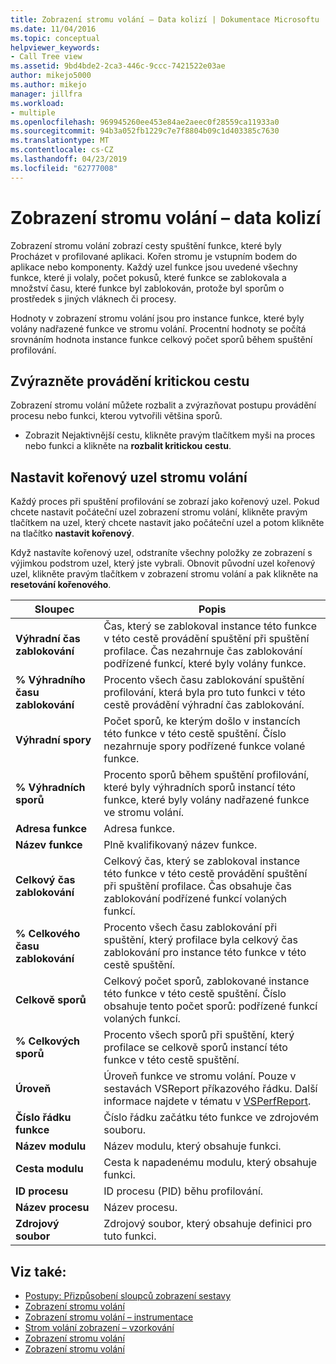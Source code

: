```yaml
---
title: Zobrazení stromu volání – Data kolizí | Dokumentace Microsoftu
ms.date: 11/04/2016
ms.topic: conceptual
helpviewer_keywords:
- Call Tree view
ms.assetid: 9bd4bde2-2ca3-446c-9ccc-7421522e03ae
author: mikejo5000
ms.author: mikejo
manager: jillfra
ms.workload:
- multiple
ms.openlocfilehash: 969945260ee453e84ae2aeec0f28559ca11933a0
ms.sourcegitcommit: 94b3a052fb1229c7e7f8804b09c1d403385c7630
ms.translationtype: MT
ms.contentlocale: cs-CZ
ms.lasthandoff: 04/23/2019
ms.locfileid: "62777008"
---
```

# <a name="call-tree-view---contention-data"></a>Zobrazení stromu volání – data kolizí
Zobrazení stromu volání zobrazí cesty spuštění funkce, které byly Procházet v profilované aplikaci. Kořen stromu je vstupním bodem do aplikace nebo komponenty. Každý uzel funkce jsou uvedené všechny funkce, které ji volaly, počet pokusů, které funkce se zablokovala a množství času, které funkce byl zablokován, protože byl sporům o prostředek s jiných vláknech či procesy.

 Hodnoty v zobrazení stromu volání jsou pro instance funkce, které byly volány nadřazené funkce ve stromu volání. Procentní hodnoty se počítá srovnáním hodnota instance funkce celkový počet sporů během spuštění profilování.

## <a name="highlight-the-execution-hot-path"></a>Zvýrazněte provádění kritickou cestu
 Zobrazení stromu volání můžete rozbalit a zvýrazňovat postupu provádění procesu nebo funkci, kterou vytvořili většina sporů.

- Zobrazit Nejaktivnější cestu, klikněte pravým tlačítkem myši na proces nebo funkci a klikněte na **rozbalit kritickou cestu**.

## <a name="set-the-call-tree-root-node"></a>Nastavit kořenový uzel stromu volání
 Každý proces při spuštění profilování se zobrazí jako kořenový uzel. Pokud chcete nastavit počáteční uzel zobrazení stromu volání, klikněte pravým tlačítkem na uzel, který chcete nastavit jako počáteční uzel a potom klikněte na tlačítko **nastavit kořenový**.

 Když nastavíte kořenový uzel, odstraníte všechny položky ze zobrazení s výjimkou podstrom uzel, který jste vybrali. Obnovit původní uzel kořenový uzel, klikněte pravým tlačítkem v zobrazení stromu volání a pak klikněte na **resetování kořenového**.

|Sloupec|Popis|
|------------|-----------------|
|**Výhradní čas zablokování**|Čas, který se zablokoval instance této funkce v této cestě provádění spuštění při spuštění profilace. Čas nezahrnuje čas zablokování podřízené funkcí, které byly volány funkce.|
|**% Výhradního času zablokování**|Procento všech času zablokování spuštění profilování, která byla pro tuto funkci v této cestě provádění výhradní čas zablokování.|
|**Výhradní spory**|Počet sporů, ke kterým došlo v instancích této funkce v této cestě spuštění. Číslo nezahrnuje spory podřízené funkce volané funkce.|
|**% Výhradních sporů**|Procento sporů během spuštění profilování, které byly výhradních sporů instancí této funkce, které byly volány nadřazené funkce ve stromu volání.|
|**Adresa funkce**|Adresa funkce.|
|**Název funkce**|Plně kvalifikovaný název funkce.|
|**Celkový čas zablokování**|Celkový čas, který se zablokoval instance této funkce v této cestě provádění spuštění při spuštění profilace. Čas obsahuje čas zablokování podřízené funkcí volaných funkcí.|
|**% Celkového času zablokování**|Procento všech času zablokování při spuštění, který profilace byla celkový čas zablokování pro instance této funkce v této cestě spuštění.|
|**Celkově sporů**|Celkový počet sporů, zablokované instance této funkce v této cestě spuštění. Číslo obsahuje tento počet sporů: podřízené funkcí volaných funkcí.|
|**% Celkových sporů**|Procento všech sporů při spuštění, který profilace se celkově sporů instancí této funkce v této cestě spuštění.|
|**Úroveň**|Úroveň funkce ve stromu volání. Pouze v sestavách VSReport příkazového řádku. Další informace najdete v tématu v [VSPerfReport](../profiling/vsperfreport.md).|
|**Číslo řádku funkce**|Číslo řádku začátku této funkce ve zdrojovém souboru.|
|**Název modulu**|Název modulu, který obsahuje funkci.|
|**Cesta modulu**|Cesta k napadenému modulu, který obsahuje funkci.|
|**ID procesu**|ID procesu (PID) běhu profilování.|
|**Název procesu**|Název procesu.|
|**Zdrojový soubor**|Zdrojový soubor, který obsahuje definici pro tuto funkci.|

## <a name="see-also"></a>Viz také:
- [Postupy: Přizpůsobení sloupců zobrazení sestavy](../profiling/how-to-customize-report-view-columns.md)
- [Zobrazení stromu volání](../profiling/call-tree-view.md)
- [Zobrazení stromu volání – instrumentace](../profiling/call-tree-view-dotnet-memory-instrumentation-data.md)
- [Strom volání zobrazení – vzorkování](../profiling/call-tree-view-dotnet-memory-sampling-data.md)
- [Zobrazení stromu volání](../profiling/call-tree-view-instrumentation-data.md)
- [Zobrazení stromu volání](../profiling/call-tree-view-sampling-data.md)